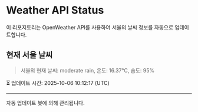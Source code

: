 
# Weather API Status

이 리포지토리는 OpenWeather API를 사용하여 서울의 날씨 정보를 자동으로 업데이트합니다.

## 현재 서울 날씨
> 서울의 현재 날씨: moderate rain, 온도: 16.37°C, 습도: 95%

⏳ 업데이트 시간: 2025-10-06 10:12:17 (UTC)

---
자동 업데이트 봇에 의해 관리됩니다.
